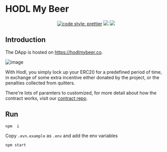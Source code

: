 # HODL My Beer

<p align="center">

<a href="#badge">
    <img alt="code style: prettier" src="https://img.shields.io/badge/code_style-prettier-ff69b4.svg?style=flat-square"></a>
<a>
  <img src="https://img.shields.io/github/last-commit/hodlmybeer/frontend">
</a>
<a>
<img src="https://api.netlify.com/api/v1/badges/773b4cae-4f9c-4d4e-aa5e-2dafa1f81ae9/deploy-status"/>
</a>
<br>
</p>

## Introduction

The DApp is hosted on https://hodlmybeer.co. 

![image](https://user-images.githubusercontent.com/20136488/122099420-8f2b2700-ce44-11eb-9e94-a77da533c1a2.png)


With Hodl, you simply lock up your ERC20 for a predefined period of time, in exchange of some extra incentive either donated by the project, or the penalties collected from quitters. 

There're lots of paramters to customized, for more detail about how the contract works, visit our [contract repo](https://github.com/hodlmybeer/hodl).


## Run 

```
npm  i
```

Copy `.evn.example` as `.env` and add the env variables


```
npm start
```
